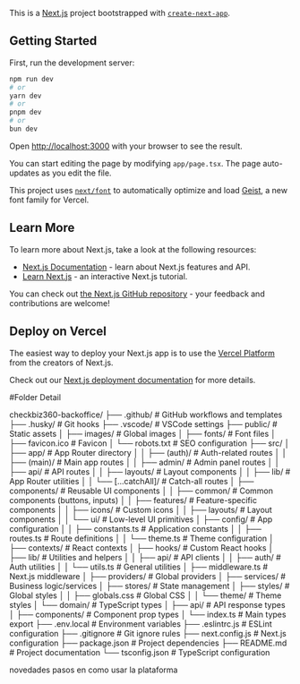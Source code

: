 This is a [Next.js](https://nextjs.org) project bootstrapped with [`create-next-app`](https://nextjs.org/docs/app/api-reference/cli/create-next-app).

## Getting Started

First, run the development server:

```bash
npm run dev
# or
yarn dev
# or
pnpm dev
# or
bun dev
```

Open [http://localhost:3000](http://localhost:3000) with your browser to see the result.

You can start editing the page by modifying `app/page.tsx`. The page auto-updates as you edit the file.

This project uses [`next/font`](https://nextjs.org/docs/app/building-your-application/optimizing/fonts) to automatically optimize and load [Geist](https://vercel.com/font), a new font family for Vercel.

## Learn More

To learn more about Next.js, take a look at the following resources:

- [Next.js Documentation](https://nextjs.org/docs) - learn about Next.js features and API.
- [Learn Next.js](https://nextjs.org/learn) - an interactive Next.js tutorial.

You can check out [the Next.js GitHub repository](https://github.com/vercel/next.js) - your feedback and contributions are welcome!

## Deploy on Vercel

The easiest way to deploy your Next.js app is to use the [Vercel Platform](https://vercel.com/new?utm_medium=default-template&filter=next.js&utm_source=create-next-app&utm_campaign=create-next-app-readme) from the creators of Next.js.

Check out our [Next.js deployment documentation](https://nextjs.org/docs/app/building-your-application/deploying) for more details.


#Folder Detail

checkbiz360-backoffice/
├── .github/                  # GitHub workflows and templates
├── .husky/                   # Git hooks
├── .vscode/                  # VSCode settings
├── public/                   # Static assets
│   ├── images/               # Global images
│   ├── fonts/                # Font files
│   ├── favicon.ico           # Favicon
│   └── robots.txt            # SEO configuration
├── src/
│   ├── app/                  # App Router directory
│   │   ├── (auth)/           # Auth-related routes
│   │   ├── (main)/           # Main app routes
│   │   ├── admin/            # Admin panel routes
│   │   ├── api/              # API routes
│   │   ├── layouts/          # Layout components
│   │   ├── lib/              # App Router utilities
│   │   └── [...catchAll]/    # Catch-all routes
│   ├── components/           # Reusable UI components
│   │   ├── common/           # Common components (buttons, inputs)
│   │   ├── features/         # Feature-specific components
│   │   ├── icons/            # Custom icons
│   │   ├── layouts/          # Layout components
│   │   └── ui/               # Low-level UI primitives
│   ├── config/               # App configuration
│   │   ├── constants.ts      # Application constants
│   │   ├── routes.ts         # Route definitions
│   │   └── theme.ts          # Theme configuration
│   ├── contexts/             # React contexts
│   ├── hooks/                # Custom React hooks
│   ├── lib/                  # Utilities and helpers
│   │   ├── api/              # API clients
│   │   ├── auth/             # Auth utilities
│   │   └── utils.ts          # General utilities
│   ├── middleware.ts         # Next.js middleware
│   ├── providers/            # Global providers
│   ├── services/             # Business logic/services
│   ├── stores/               # State management
│   ├── styles/               # Global styles
│   │   ├── globals.css       # Global CSS
│   │   └── theme/            # Theme styles
│   └── domain/                # TypeScript types
│       ├── api/              # API response types
│       ├── components/       # Component prop types
│       └── index.ts          # Main types export
├── .env.local                # Environment variables
├── .eslintrc.js              # ESLint configuration
├── .gitignore                # Git ignore rules
├── next.config.js            # Next.js configuration
├── package.json              # Project dependencies
├── README.md                 # Project documentation
└── tsconfig.json             # TypeScript configuration


novedades
pasos en como usar la plataforma